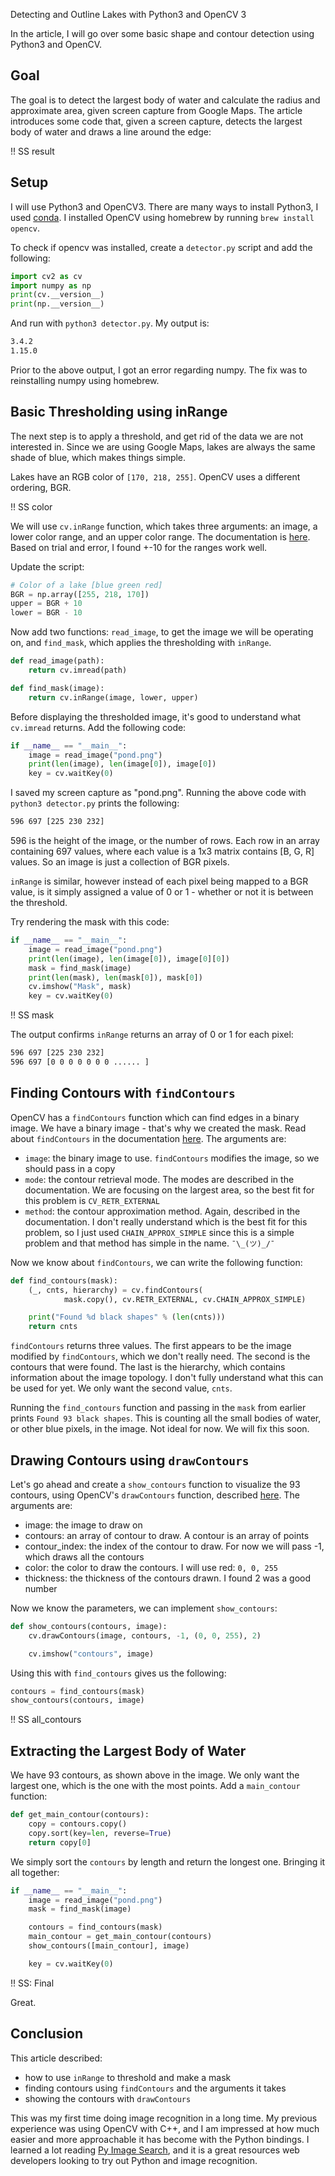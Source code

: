 Detecting and Outline Lakes with Python3 and OpenCV 3

In the article, I will go over some basic shape and contour detection using Python3 and OpenCV.

## Goal

The goal is to detect the largest body of water and calculate the radius and approximate area, given screen capture from Google Maps. The article introduces some code that, given a screen capture, detects the largest body of water and draws a line around the edge: 

!! SS result

## Setup

I will use Python3 and OpenCV3. There are many ways to install Python3, I used [conda](https://anaconda.org/anaconda/python). I installed OpenCV using homebrew by running `brew install opencv`. 

To check if opencv was installed, create a `detector.py` script and add the following:

```py
import cv2 as cv
import numpy as np
print(cv.__version__)
print(np.__version__)
```

And run with `python3 detector.py`. My output is:

```sh
3.4.2
1.15.0
```

Prior to the above output, I got an error regarding numpy. The fix was to reinstalling numpy using homebrew.

## Basic Thresholding using inRange

The next step is to apply a threshold, and get rid of the data we are not interested in. Since we are using Google Maps, lakes are always the same shade of blue, which makes things simple.

Lakes have an RGB color of `[170, 218, 255]`. OpenCV uses a different ordering, BGR. 

!! SS color

We will use `cv.inRange` function, which takes three arguments: an image, a lower color range, and an upper color range. The documentation is [here](https://docs.opencv.org/2.4/modules/core/doc/operations_on_arrays.html#inrange). Based on trial and error, I found +-10 for the ranges work well.

Update the script:

```py
# Color of a lake [blue green red]
BGR = np.array([255, 218, 170])
upper = BGR + 10
lower = BGR - 10
```

Now add two functions: `read_image`, to get the image we will be operating on, and `find_mask`, which applies the thresholding with `inRange`.

```py
def read_image(path):
    return cv.imread(path)

def find_mask(image):
    return cv.inRange(image, lower, upper)
```

Before displaying the thresholded image, it's good to understand what `cv.imread` returns. Add the following code: 

```py
if __name__ == "__main__":
    image = read_image("pond.png")
    print(len(image), len(image[0]), image[0])
    key = cv.waitKey(0)
```

I saved my screen capture as "pond.png". Running the above code with `python3 detector.py` prints the following:

```sh
596 697 [225 230 232]
```

596 is the height of the image, or the number of rows. Each row in an array containing 697 values, where each value is a 1x3 matrix contains [B, G, R] values. So an image is just a collection of BGR pixels.

`inRange` is similar, however instead of each pixel being mapped to a BGR value, is it simply assigned a value of 0 or 1 - whether or not it is between the threshold.

Try rendering the mask with this code:

```py
if __name__ == "__main__":
    image = read_image("pond.png")
    print(len(image), len(image[0]), image[0][0])
    mask = find_mask(image)
    print(len(mask), len(mask[0]), mask[0])
    cv.imshow("Mask", mask)
    key = cv.waitKey(0)
```

!! SS mask

The output confirms `inRange` returns an array of 0 or 1 for each pixel:

```sh
596 697 [225 230 232]
596 697 [0 0 0 0 0 0 0 ...... ]
```

## Finding Contours with `findContours`

OpenCV has a `findContours` function which can find edges in a binary image. We have a binary image - that's why we created the mask. Read about `findContours` in the documentation [here](https://docs.opencv.org/2.4/modules/imgproc/doc/structural_analysis_and_shape_descriptors.html?#findcontours). The arguments are:

- `image`: the binary image to use. `findContours` modifies the image, so we should pass in a copy
- `mode`: the contour retrieval mode. The modes are described in the documentation. We are focusing on the largest area, so the best fit for this problem is `CV_RETR_EXTERNAL`
- `method`: the contour approximation method. Again, described in the documentation. I don't really understand which is the best fit for this problem, so I just used `CHAIN_APPROX_SIMPLE` since this is a simple problem and that method has simple in the name. `¯\_(ツ)_/¯`

Now we know about `findContours`, we can write the following function:

```py
def find_contours(mask):
    (_, cnts, hierarchy) = cv.findContours(
            mask.copy(), cv.RETR_EXTERNAL, cv.CHAIN_APPROX_SIMPLE)

    print("Found %d black shapes" % (len(cnts)))
    return cnts
```

`findContours` returns three values. The first appears to be the image modified by `findContours`, which we don't really need. The second is the contours that were found. The last is the hierarchy, which contains information about the image topology. I don't fully understand what this can be used for yet. We only want the second value, `cnts`.

Running the `find_contours` function and passing in the `mask` from earlier prints `Found 93 black shapes`. This is counting all the small bodies of water, or other blue pixels, in the image. Not ideal for now. We will fix this soon. 

## Drawing Contours using `drawContours`

Let's go ahead and create a `show_contours` function to visualize the 93 contours, using OpenCV's `drawContours` function, described [here](https://docs.opencv.org/2.4/modules/imgproc/doc/structural_analysis_and_shape_descriptors.html?#drawcontours). The arguments are:

- image: the image to draw on
- contours: an array of contour to draw. A contour is an array of points
- contour_index: the index of the contour to draw. For now we will pass -1, which draws all the contours
- color: the color to draw the contours. I will use red: `0, 0, 255`
- thickness: the thickness of the contours drawn. I found 2 was a good number

Now we know the parameters, we can implement `show_contours`:

```py
def show_contours(contours, image):
    cv.drawContours(image, contours, -1, (0, 0, 255), 2)

    cv.imshow("contours", image)
```

Using this with `find_contours` gives us the following:

```py
contours = find_contours(mask)
show_contours(contours, image)
```

!! SS all_contours

## Extracting the Largest Body of Water

We have 93 contours, as shown above in the image. We only want the largest one, which is the one with the most points. Add a `main_contour` function:

```py
def get_main_contour(contours):
    copy = contours.copy()
    copy.sort(key=len, reverse=True)
    return copy[0]
```

We simply sort the `contours` by length and return the longest one. Bringing it all together:


```py
if __name__ == "__main__":
    image = read_image("pond.png")
    mask = find_mask(image)

    contours = find_contours(mask)
    main_contour = get_main_contour(contours) 
    show_contours([main_contour], image)

    key = cv.waitKey(0)
```

!! SS: Final

Great.

## Conclusion

This article described:

- how to use `inRange` to threshold and make a mask
- finding contours using `findContours` and the arguments it takes
- showing the contours with `drawContours`

This was my first time doing image recognition in a long time. My previous experience was using OpenCV with C++, and I am impressed at how much easier and more approachable it has become with the Python bindings. I learned a lot reading [Py Image Search](https://www.pyimagesearch.com/2014/10/20/finding-shapes-images-using-python-opencv/), and it is a great resources web developers looking to try out Python and image recognition.
